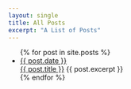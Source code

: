 ```yaml
---
layout: single
title: All Posts
excerpt: "A List of Posts"
---
```


<ul>
  {% for post in site.posts %}
    <li>
      <a href="{{ post.url }}">{{ post.date }}</a><br>
      <a href="{{ post.url }}">{{ post.title }}</a>
      {{ post.excerpt }}
    </li>
  {% endfor %}
</ul>
